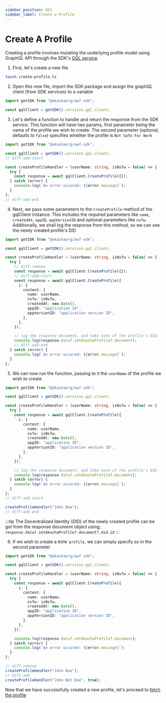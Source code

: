 ```yaml
---
sidebar_position: 821
sidebar_label: Create a Profile
---
```


# Create A Profile

Creating a profile involves mutating the underlying <span className="highlight-1">profile model</span> using GraphQL API through the SDK's [GQL service](../../data-fetching-and-mutations/sdk/services/Services.md#graphql).

1. First, let's create a new file

```bash
touch create-profile.ts
```

2. Open this new file, import the SDK package and assign the graphQL client (from SDK services) to a variable

```ts title="create-profile.ts"
import getSDK from "@akashaorg/awf-sdk";

const gqlClient = getSDK().services.gql.client;
```

3. Let's define a function to handle and return the response from the SDK service. This function will have two params, first parameter being the name of the profile we wish to create. The second parameter (optional, defaults to `false`) specifies whether the profile is `Not Safe For Work`

```ts title="create-profile.ts"
import getSDK from "@akashaorg/awf-sdk";

const gqlClient = getSDK().services.gql.client;
// diff-add-start

const createProfileHandler = (userName: string, isNsfw = false) => {
  try {
    const response = await gqlClient.CreateProfile({});
  } catch (error) {
    console.log(`An error occured: ${error.message}`);
  }
};
// diff-add-end
```

4. Next, we pass some parameters to the `CreateProfile` method of the gqlClient instance. This includes the required parameters like `name`, `createdAt`, `appID`, `appVersionID` and optional parameters like `nsfw`. Additionally, we shall log the response from this method, so we can see the newly created profile's DID

```ts title="create-profile.ts"
import getSDK from "@akashaorg/awf-sdk";

const gqlClient = getSDK().services.gql.client;

const createProfileHandler = (userName: string, isNsfw = false) => {
  try {
    // diff-remove
    const response = await gqlClient.CreateProfile({});
    // diff-add-start
    const response = await gqlClient.CreateProfile({
      i: {
        content: {
          name: userName,
          nsfw: isNsfw,
          createdAt: new Date(),
          appID: "application ID",
          appVersionID: "application version ID",
        },
      },
    });

    // log the response document, and take note of the profile's DID
    console.log(response.data?.setAkashaProfile?.document);
    // diff-add-end
  } catch (error) {
    console.log(`An error occured: ${error.message}`);
  }
};
```

5. We can now run the function, passing to it the `userName` of the profile we wish to create

```ts title="create-profile.ts"
import getSDK from "@akashaorg/awf-sdk";

const gqlClient = getSDK().services.gql.client;

const createProfileHandler = (userName: string, isNsfw = false) => {
  try {
    const response = await gqlClient.CreateProfile({
      i: {
        content: {
          name: userName,
          nsfw: isNsfw,
          createdAt: new Date(),
          appID: "application ID",
          appVersionID: "application version ID",
        },
      },
    });

    // log the response document, and take note of the profile's DID
    console.log(response.data?.setAkashaProfile?.document);
  } catch (error) {
    console.log(`An error occured: ${error.message}`);
  }
};
// diff-add-start

createProfileHandler("John Doe");
// diff-add-end
```

:::tip
The Decentralized Identity (DID) of the newly created profile can be got from the response document object using;
`response.data?.setAkashaProfile?.document?.did.id`
:::

6. If we wish to create a `NSFW profile`, we can simply specify so in the second parameter

```ts title="create-profile.ts"
import getSDK from "@akashaorg/awf-sdk";

const gqlClient = getSDK().services.gql.client;

const createProfileHandler = (userName: string, isNsfw = false) => {
  try {
    const response = await gqlClient.CreateProfile({
      i: {
        content: {
          name: userName,
          nsfw: isNsfw,
          createdAt: new Date(),
          appID: "application ID",
          appVersionID: "application version ID",
        },
      },
    });

    console.log(response.data?.setAkashaProfile?.document);
  } catch (error) {
    console.log(`An error occured: ${error.message}`);
  }
};

// diff-remove
createProfileHandler("John Doe");
// diff-add
createProfileHandler("John Not Doe", true);
```

Now that we have successfully created a new profile, let's proceed to [fetch the profile](./fetch-a-profile.md)
